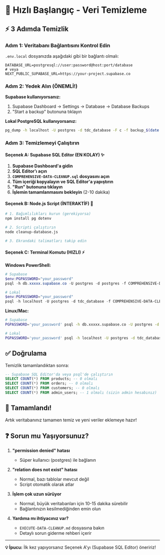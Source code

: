 # 🚀 Hızlı Başlangıç - Veri Temizleme

## ⚡ 3 Adımda Temizlik

### Adım 1: Veritabanı Bağlantısını Kontrol Edin

`.env.local` dosyanızda aşağıdaki gibi bir bağlantı olmalı:

```env
DATABASE_URL=postgresql://user:password@host:port/database
# veya
NEXT_PUBLIC_SUPABASE_URL=https://your-project.supabase.co
```

### Adım 2: Yedek Alın (ÖNEMLİ!)

**Supabase kullanıyorsanız:**
1. Supabase Dashboard → Settings → Database → Database Backups
2. "Start a backup" butonuna tıklayın

**Lokal PostgreSQL kullanıyorsanız:**
```bash
pg_dump -h localhost -U postgres -d tdc_database -F c -f backup_$(date +%Y%m%d_%H%M%S).dump
```

### Adım 3: Temizlemeyi Çalıştırın

#### Seçenek A: Supabase SQL Editor (EN KOLAY) ✨

1. **Supabase Dashboard'a gidin**
2. **SQL Editor'ı açın**
3. **`COMPREHENSIVE-DATA-CLEANUP.sql` dosyasını açın**
4. **Tüm içeriği kopyalayın ve SQL Editor'a yapıştırın**
5. **"Run" butonuna tıklayın**
6. **İşlemin tamamlanmasını bekleyin** (2-10 dakika)

#### Seçenek B: Node.js Script (İNTERAKTİF) 🤖

```bash
# 1. Bağımlılıkları kurun (gerekiyorsa)
npm install pg dotenv

# 2. Scripti çalıştırın
node cleanup-database.js

# 3. Ekrandaki talimatları takip edin
```

#### Seçenek C: Terminal Komutu (HIZLI) ⚡

**Windows PowerShell:**
```powershell
# Supabase
$env:PGPASSWORD="your_password"
psql -h db.xxxxx.supabase.co -U postgres -d postgres -f COMPREHENSIVE-DATA-CLEANUP.sql

# Lokal
$env:PGPASSWORD="your_password"
psql -h localhost -U postgres -d tdc_database -f COMPREHENSIVE-DATA-CLEANUP.sql
```

**Linux/Mac:**
```bash
# Supabase
PGPASSWORD='your_password' psql -h db.xxxxx.supabase.co -U postgres -d postgres -f COMPREHENSIVE-DATA-CLEANUP.sql

# Lokal
PGPASSWORD='your_password' psql -h localhost -U postgres -d tdc_database -f COMPREHENSIVE-DATA-CLEANUP.sql
```

## ✅ Doğrulama

Temizlik tamamlandıktan sonra:

```sql
-- Supabase SQL Editor'da veya psql'de çalıştırın
SELECT COUNT(*) FROM products; -- 0 olmalı
SELECT COUNT(*) FROM orders; -- 0 olmalı
SELECT COUNT(*) FROM customers; -- 0 olmalı
SELECT COUNT(*) FROM admin_users; -- 1 olmalı (sizin admin hesabınız)
```

## 🎉 Tamamlandı!

Artık veritabanınız tamamen temiz ve yeni veriler eklemeye hazır!

## ❓ Sorun mu Yaşıyorsunuz?

1. **"permission denied" hatası**
   - Süper kullanıcı (postgres) ile bağlanın
   
2. **"relation does not exist" hatası**
   - Normal, bazı tablolar mevcut değil
   - Script otomatik olarak atlar

3. **İşlem çok uzun sürüyor**
   - Normal, büyük veritabanları için 10-15 dakika sürebilir
   - Bağlantınızın kesilmediğinden emin olun

4. **Yardıma mı ihtiyacınız var?**
   - `EXECUTE-DATA-CLEANUP.md` dosyasına bakın
   - Detaylı sorun giderme rehberi içerir

---

**💡 İpucu:** İlk kez yapıyorsanız Seçenek A'yı (Supabase SQL Editor) öneririz!

